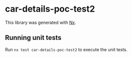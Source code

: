 # car-details-poc-test2

This library was generated with [Nx](https://nx.dev).

## Running unit tests

Run `nx test car-details-poc-test2` to execute the unit tests.
